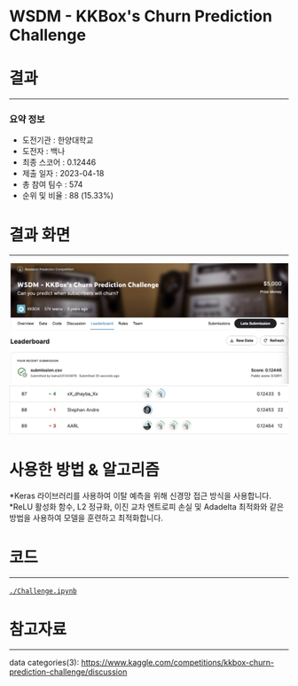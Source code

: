 # WSDM - KKBox's Churn Prediction Challenge
# 결과
---
### 요약 정보
* 도전기관 : 한양대학교
* 도전자 : 백나
* 최종 스코어 : 0.12446
* 제출 일자 : 2023-04-18
* 총 참여 팀수 : 574
* 순위 및 비율 : 88 (15.33%)

# 결과 화면
---
![ex_screenshot2](./IMG/score.png)
![ex_screenshot](./IMG/rank.png)


# 사용한 방법 & 알고리즘
 *Keras 라이브러리를 사용하여 이탈 예측을 위해 신경망 접근 방식을 사용합니다.
 *ReLU 활성화 함수, L2 정규화, 이진 교차 엔트로피 손실 및 Adadelta 최적화와 같은 방법을 사용하여 모델을 훈련하고 최적화합니다.

# 코드
---
[`./Challenge.ipynb`](./Challenge.ipynb)

# 참고자료
---
data categories(3): 
 https://www.kaggle.com/competitions/kkbox-churn-prediction-challenge/discussion
 
